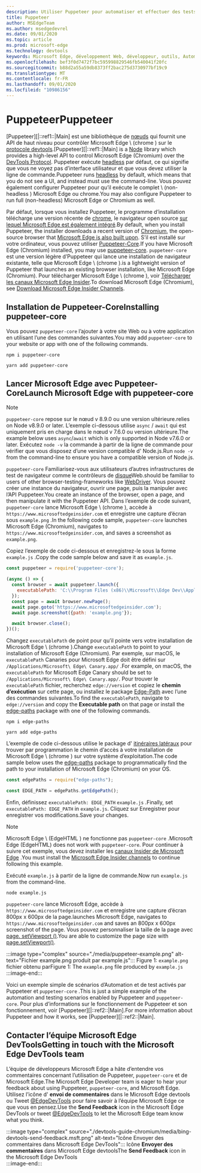 ```yaml
---
description: Utiliser Puppeteer pour automatiser et effectuer des tests dans Microsoft Edge
title: Puppeteer
author: MSEdgeTeam
ms.author: msedgedevrel
ms.date: 09/01/2020
ms.topic: article
ms.prod: microsoft-edge
ms.technology: devtools
keywords: Microsoft Edge, développement Web, développeur, outils, Automation, test
ms.openlocfilehash: bef3f0d7472f7bc595998829546fb540041f20fc
ms.sourcegitcommit: b88d2a55a59db8373ff2bac275d3730977bf19c9
ms.translationtype: MT
ms.contentlocale: fr-FR
ms.lasthandoff: 09/01/2020
ms.locfileid: "10986156"
---
```

# <span data-ttu-id="efe76-104">Puppeteer</span><span class="sxs-lookup"><span data-stu-id="efe76-104">Puppeteer</span></span>  

<span data-ttu-id="efe76-105">[Puppeteer][|::ref1::|Main] est une bibliothèque de [nœuds][NodejsMain] qui fournit une API de haut niveau pour contrôler Microsoft Edge \ (chrome \) sur le [protocole devtools][GithubChromedevtoolsProtocol].</span><span class="sxs-lookup"><span data-stu-id="efe76-105">[Puppeteer][|::ref1::|Main] is a [Node][NodejsMain] library which provides a high-level API to control Microsoft Edge \(Chromium\) over the [DevTools Protocol][GithubChromedevtoolsProtocol].</span></span>  <span data-ttu-id="efe76-106">Puppeteer exécute [headless][WikiHeadlessBrowser] par défaut, ce qui signifie que vous ne voyez pas d’interface utilisateur et que vous devez utiliser la ligne de commande.</span><span class="sxs-lookup"><span data-stu-id="efe76-106">Puppeteer runs [headless][WikiHeadlessBrowser] by default, which means that you do not see a UI, and instead must use the command-line.</span></span>  <span data-ttu-id="efe76-107">Vous pouvez également configurer Puppeteer pour qu’il exécute le complet \ (non-headless \) Microsoft Edge ou chrome.</span><span class="sxs-lookup"><span data-stu-id="efe76-107">You may also configure Puppeteer to run full \(non-headless\) Microsoft Edge or Chromium as well.</span></span>  

<span data-ttu-id="efe76-108">Par défaut, lorsque vous installez Puppeteer, le programme d’installation télécharge une version récente de [chrome][ChromiumHome], le navigateur open source [sur lequel Microsoft Edge est également intégré][MicrosoftBlogsWindowsExperience20181206].</span><span class="sxs-lookup"><span data-stu-id="efe76-108">By default, when you install Puppeteer, the installer downloads a recent version of [Chromium][ChromiumHome], the open-source browser that [Microsoft Edge is also built upon][MicrosoftBlogsWindowsExperience20181206].</span></span>  <span data-ttu-id="efe76-109">S’il est installé sur votre ordinateur, vous pouvez utiliser [Puppeteer-Core][PuppeteerApivscore].</span><span class="sxs-lookup"><span data-stu-id="efe76-109">If you have Microsoft Edge \(Chromium\) installed, you may use [puppeteer-core][PuppeteerApivscore].</span></span>  `puppeteer-core` <span data-ttu-id="efe76-110">est une version légère d’Puppeteer qui lance une installation de navigateur existante, telle que Microsoft Edge \ (chrome \).</span><span class="sxs-lookup"><span data-stu-id="efe76-110">is a lightweight version of Puppeteer that launches an existing browser installation, like Microsoft Edge \(Chromium\).</span></span>  <span data-ttu-id="efe76-111">Pour télécharger Microsoft Edge \ (chrome \), voir [Télécharger les canaux Microsoft Edge Insider][MicrosoftedgeinsiderDownload].</span><span class="sxs-lookup"><span data-stu-id="efe76-111">To download Microsoft Edge \(Chromium\), see [Download Microsoft Edge Insider Channels][MicrosoftedgeinsiderDownload].</span></span>

## <span data-ttu-id="efe76-112">Installation de Puppeteer-Core</span><span class="sxs-lookup"><span data-stu-id="efe76-112">Installing puppeteer-core</span></span>  

<span data-ttu-id="efe76-113">Vous pouvez `puppeteer-core` l’ajouter à votre site Web ou à votre application en utilisant l’une des commandes suivantes.</span><span class="sxs-lookup"><span data-stu-id="efe76-113">You may add `puppeteer-core` to your website or app with one of the following commands.</span></span>  

```shell
npm i puppeteer-core
```  

```shell
yarn add puppeteer-core
```  

## <span data-ttu-id="efe76-114">Lancer Microsoft Edge avec Puppeteer-Core</span><span class="sxs-lookup"><span data-stu-id="efe76-114">Launch Microsoft Edge with puppeteer-core</span></span>  

> [!NOTE]
> `puppeteer-core` <span data-ttu-id="efe76-115">repose sur le nœud v 8.9.0 ou une version ultérieure.</span><span class="sxs-lookup"><span data-stu-id="efe76-115">relies on Node v8.9.0 or later.</span></span>  <span data-ttu-id="efe76-116">L’exemple ci-dessous utilise `async` / `await` qui est uniquement pris en charge dans le nœud v 7.6.0 ou version ultérieure.</span><span class="sxs-lookup"><span data-stu-id="efe76-116">The example below uses `async`/`await` which is only supported in Node v7.6.0 or later.</span></span>  <span data-ttu-id="efe76-117">Exécutez `node -v` la commande à partir de la ligne de commande pour vérifier que vous disposez d’une version compatible d' Node.js.</span><span class="sxs-lookup"><span data-stu-id="efe76-117">Run `node -v` from the command-line to ensure you have a compatible version of Node.js.</span></span>  

`puppeteer-core` <span data-ttu-id="efe76-118">Familiarisez-vous aux utilisateurs d’autres infrastructures de test de navigateur comme le contrôleurs de [disque][WebDriverEdgehtmlMain]Web.</span><span class="sxs-lookup"><span data-stu-id="efe76-118">should be familiar to users of other browser-testing-frameworks like [WebDriver][WebDriverEdgehtmlMain].</span></span>  <span data-ttu-id="efe76-119">Vous pouvez créer une instance du navigateur, ouvrir une page, puis la manipuler avec l’API Puppeteer.</span><span class="sxs-lookup"><span data-stu-id="efe76-119">You create an instance of the browser, open a page, and then manipulate it with the Puppeteer API.</span></span>  <span data-ttu-id="efe76-120">Dans l’exemple de code suivant, `puppeteer-core` lance Microsoft Edge \ (chrome \), accède à `https://www.microsoftedgeinsider.com` et enregistre une capture d’écran sous `example.png` .</span><span class="sxs-lookup"><span data-stu-id="efe76-120">In the following code sample, `puppeteer-core` launches Microsoft Edge \(Chromium\), navigates to `https://www.microsoftedgeinsider.com`, and saves a screenshot as `example.png`.</span></span>  

<span data-ttu-id="efe76-121">Copiez l’exemple de code ci-dessous et enregistrez-le sous la forme `example.js` .</span><span class="sxs-lookup"><span data-stu-id="efe76-121">Copy the code sample below and save it as `example.js`.</span></span>  

```javascript
const puppeteer = require('puppeteer-core');

(async () => {
  const browser = await puppeteer.launch({
    executablePath: 'C:\\Program Files (x86)\\Microsoft\\Edge Dev\\Application\\msedge.exe'
  });
  const page = await browser.newPage();
  await page.goto('https://www.microsoftedgeinsider.com');
  await page.screenshot({path: 'example.png'});

  await browser.close();
})();
```  

<span data-ttu-id="efe76-122">Changez `executablePath` de point pour qu’il pointe vers votre installation de Microsoft Edge \ (chrome \).</span><span class="sxs-lookup"><span data-stu-id="efe76-122">Change `executablePath` to point to your installation of Microsoft Edge \(Chromium\).</span></span>  <span data-ttu-id="efe76-123">Par exemple, sur macOS, le `executablePath` Canaries pour Microsoft Edge doit être défini sur `/Applications/Microsoft\ Edge\ Canary.app/` .</span><span class="sxs-lookup"><span data-stu-id="efe76-123">For example, on macOS, the `executablePath` for Microsoft Edge Canary should be set to `/Applications/Microsoft\ Edge\ Canary.app/`.</span></span>  <span data-ttu-id="efe76-124">Pour trouver le `executablePath` fichier, recherchez `edge://version` et copiez le **chemin d’exécution** sur cette page, ou installez le package [Edge-Path][npmEdgePaths] avec l’une des commandes suivantes.</span><span class="sxs-lookup"><span data-stu-id="efe76-124">To find the `executablePath`, navigate to `edge://version` and copy the **Executable path** on that page or install the [edge-paths][npmEdgePaths] package with one of the following commands.</span></span>  

```shell
npm i edge-paths
```  

```shell
yarn add edge-paths
```  
 
<span data-ttu-id="efe76-125">L’exemple de code ci-dessous utilise le package d' [itinéraires latéraux][npmEdgePaths] pour trouver par programmation le chemin d’accès à votre installation de Microsoft Edge \ (chrome \) sur votre système d’exploitation.</span><span class="sxs-lookup"><span data-stu-id="efe76-125">The code sample below uses the [edge-paths][npmEdgePaths] package to programmatically find the path to your installation of Microsoft Edge \(Chromium\) on your OS.</span></span>

```javascript
const edgePaths = require("edge-paths");

const EDGE_PATH = edgePaths.getEdgePath();
```

<span data-ttu-id="efe76-126">Enfin, définissez `executablePath: EDGE_PATH` `example.js` .</span><span class="sxs-lookup"><span data-stu-id="efe76-126">Finally, set `executablePath: EDGE_PATH` in `example.js`.</span></span>  <span data-ttu-id="efe76-127">Cliquez sur Enregistrer pour enregistrer vos modifications.</span><span class="sxs-lookup"><span data-stu-id="efe76-127">Save your changes.</span></span>  

> [!NOTE]
> <span data-ttu-id="efe76-128">Microsoft Edge \ (EdgeHTML \) ne fonctionne pas `puppeteer-core` .</span><span class="sxs-lookup"><span data-stu-id="efe76-128">Microsoft Edge \(EdgeHTML\) does not work with `puppeteer-core`.</span></span>  <span data-ttu-id="efe76-129">Pour continuer à suivre cet exemple, vous devez installer les [canaux Insider de Microsoft Edge][MicrosoftedgeinsiderDownload] .</span><span class="sxs-lookup"><span data-stu-id="efe76-129">You must install the [Microsoft Edge Insider channels][MicrosoftedgeinsiderDownload] to continue following this example.</span></span>  

<span data-ttu-id="efe76-130">Exécuté `example.js` à partir de la ligne de commande.</span><span class="sxs-lookup"><span data-stu-id="efe76-130">Now run `example.js` from the command-line.</span></span>  

```shell
node example.js
```  

`puppeteer-core` <span data-ttu-id="efe76-131">lance Microsoft Edge, accède à `https://www.microsoftedgeinsider.com` et enregistre une capture d’écran 800px x 600px de la page.</span><span class="sxs-lookup"><span data-stu-id="efe76-131">launches Microsoft Edge, navigates to `https://www.microsoftedgeinsider.com` and saves an 800px x 600px screenshot of the page.</span></span>  <span data-ttu-id="efe76-132">Vous pouvez personnaliser la taille de la page avec [page. setViewport ()][PuppeteerApipagesetviewport].</span><span class="sxs-lookup"><span data-stu-id="efe76-132">You are able to customize the page size with [page.setViewport()][PuppeteerApipagesetviewport].</span></span>  

:::image type="complex" source="./media/puppeteer-example.png" alt-text="Fichier example.png produit par example.js":::
   <span data-ttu-id="efe76-134">Figure 1: `example.png` fichier obtenu par</span><span class="sxs-lookup"><span data-stu-id="efe76-134">Figure 1:  The `example.png` file produced by</span></span> `example.js`  
:::image-end:::  

<!--  
> ##### Figure 1  
> The `example.png` file produced by `example.js`  
> ![The example.png file produced by example.js](./media/puppeteer-example.png)  
-->  

<span data-ttu-id="efe76-135">Voici un exemple simple de scénarios d’Automation et de test activés par Puppeteer et `puppeteer-core` .</span><span class="sxs-lookup"><span data-stu-id="efe76-135">This is just a simple example of the automation and testing scenarios enabled by Puppeteer and `puppeteer-core`.</span></span>  <span data-ttu-id="efe76-136">Pour plus d’informations sur le fonctionnement de Puppeteer et son fonctionnement, voir [Puppeteer][|::ref2::|Main].</span><span class="sxs-lookup"><span data-stu-id="efe76-136">For more information about Puppeteer and how it works, see [Puppeteer][|::ref2::|Main].</span></span>  

## <span data-ttu-id="efe76-137">Contacter l’équipe Microsoft Edge DevTools</span><span class="sxs-lookup"><span data-stu-id="efe76-137">Getting in touch with the Microsoft Edge DevTools team</span></span>  

<span data-ttu-id="efe76-138">L’équipe de développeurs Microsoft Edge a hâte d’entendre vos commentaires concernant l’utilisation de Puppeteer, `puppeteer-core` et de Microsoft Edge.</span><span class="sxs-lookup"><span data-stu-id="efe76-138">The Microsoft Edge Developer team is eager to hear your feedback about using Puppeteer, `puppeteer-core`, and Microsoft Edge.</span></span>  <span data-ttu-id="efe76-139">Utilisez l’icône d' **envoi de commentaires** dans le Microsoft Edge devtools ou Tweet [@EdgeDevTools][TwitterIntentTweetEdgedevtools] pour faire savoir à l’équipe Microsoft Edge ce que vous en pensez.</span><span class="sxs-lookup"><span data-stu-id="efe76-139">Use the **Send Feedback** icon in the Microsoft Edge DevTools or tweet [@EdgeDevTools][TwitterIntentTweetEdgedevtools] to let the Microsoft Edge team know what you think.</span></span>  


:::image type="complex" source="./devtools-guide-chromium/media/bing-devtools-send-feedback.msft.png" alt-text="Icône Envoyer des commentaires dans Microsoft Edge DevTools":::
   <span data-ttu-id="efe76-141">Icône **Envoyer des commentaires** dans Microsoft Edge devtools</span><span class="sxs-lookup"><span data-stu-id="efe76-141">The **Send Feedback** icon in the Microsoft Edge DevTools</span></span>  
:::image-end:::  

<!--  
> ##### Figure 2  
> The **Feedback** icon in the Microsoft Edge DevTools  
> ![The Feedback icon in the Microsoft Edge DevTools](./devtools-guide-chromium/media/devtools-feedback.png)  
-->  

<!--## See also  

*   [WebDriver (Chromium)][WebdriverChromiumMain]  
*   [WebDriver (EdgeHTML)][WebdriverEdgehtmlMain]  
*   [Chrome DevTools Protocol Viewer on GitHub][GithubChromedevtoolsProtocol]  
*   [Microsoft Edge: Making the web better through more open source collaboration on Microsoft Experience Blog][MicrosoftBlogsWindowsExperience20181206]  
*   [Download Microsoft Edge Insider Channels][MicrosoftedgeinsiderDownload]  
*   [Chromium on The Chromium Projects][ChromiumHome]  
*   [Node.js][NodejsMain]  
*   [Puppeteer][PuppeteerMain]  
*   [puppeteer vs. puppeteer-core][PuppeteerApivscore]  
*   [page.setViewport() on Puppeteer][PuppeteerApipagesetviewport]  
*   [Headless browser on Wikipedia][WikiHeadlessBrowser]  -->  

<!-- image links -->  

<!-- links -->  

[WebdriverChromiumMain]: ./webdriver-chromium.md "Web Driver (chrome)"  
[WebdriverEdgehtmlMain]: ./webdriver.md "WebDriver (EdgeHTML)"  

[GithubChromedevtoolsProtocol]: https://chromedevtools.github.io/devtools-protocol "Visionneuse de protocole chrome DevTools | GitHub"  

[MicrosoftBlogsWindowsExperience20181206]: https://blogs.windows.com/windowsexperience/2018/12/06/microsoft-edge-making-the-web-better-through-more-open-source-collaboration "Microsoft Edge: améliorer davantage le Web grâce à une collaboration plus ouverte sur le Web Blog sur l’interface Microsoft"  

[MicrosoftedgeinsiderDownload]: https://www.microsoftedgeinsider.com/download "Télécharger les canaux Microsoft Edge Insider"  

[ChromiumHome]: https://www.chromium.org/Home "Chrome | Projets de chrome"  

[NodejsMain]: https://nodejs.org "Node.js"  

[npmEdgePaths]: https://www.npmjs.com/package/edge-paths "NPM | Tracés latéraux"

[PuppeteerMain]: https://pptr.dev "Puppeteer"  
[PuppeteerApivscore]: https://pptr.dev/#?product=Puppeteer&version=v2.0.0&show=api-puppeteer-vs-puppeteer-core "Puppeteer et Puppeteer-Core | Puppeteer"  
[PuppeteerApipagesetviewport]: https://pptr.dev/#?product=Puppeteer&version=v2.0.0&show=api-pagesetviewportviewport "page. setViewport (fenêtre d’affichage) | Puppeteer"  

[TwitterIntentTweetEdgedevtools]: https://twitter.com/intent/tweet?text=@EdgeDevTools "@EdgeDevTools-publiez un tweet | Twitter"  

[WikiHeadlessBrowser]: https://en.wikipedia.org/wiki/Headless_browser "Navigateur headless | Wikipédia"  
